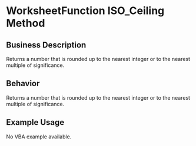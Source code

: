 # WorksheetFunction ISO_Ceiling Method

## Business Description
Returns a number that is rounded up to the nearest integer or to the nearest multiple of significance.

## Behavior
Returns a number that is rounded up to the nearest integer or to the nearest multiple of significance.

## Example Usage
No VBA example available.